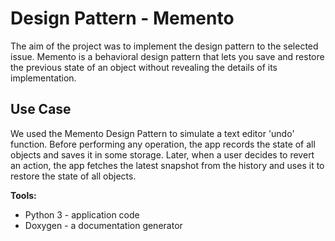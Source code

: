 # Design Pattern - Memento
The aim of the project was to implement the design pattern to the selected issue. 
Memento is a behavioral design pattern that lets you save and restore the previous state of an object without revealing the details of its implementation.

## Use Case
We used the Memento Design Pattern to simulate a text editor 'undo' function. 
Before performing any operation, the app records the state of all objects and saves it in some storage. 
Later, when a user decides to revert an action, the app fetches the latest snapshot from the history and uses it to restore the state of all objects.

**Tools:**
* Python 3 - application code
* Doxygen - a documentation generator

